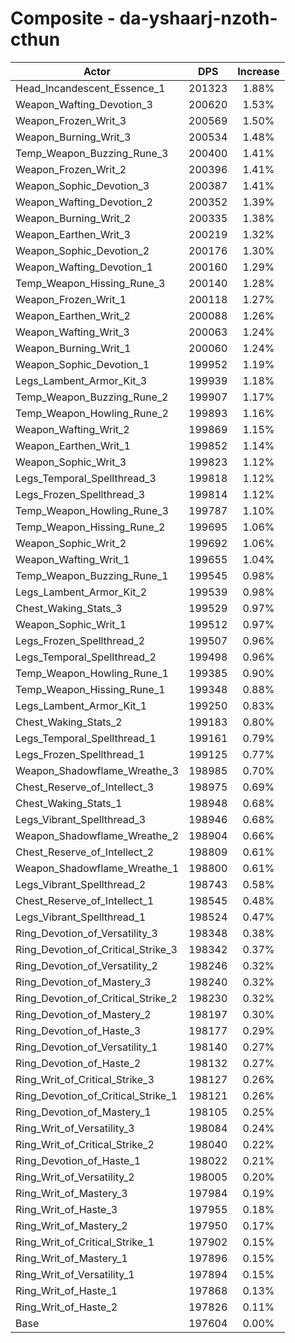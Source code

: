 # Composite - da-yshaarj-nzoth-cthun
| Actor | DPS | Increase |
|---|:---:|:---:|
|Head_Incandescent_Essence_1|201323|1.88%|
|Weapon_Wafting_Devotion_3|200620|1.53%|
|Weapon_Frozen_Writ_3|200569|1.50%|
|Weapon_Burning_Writ_3|200534|1.48%|
|Temp_Weapon_Buzzing_Rune_3|200400|1.41%|
|Weapon_Frozen_Writ_2|200396|1.41%|
|Weapon_Sophic_Devotion_3|200387|1.41%|
|Weapon_Wafting_Devotion_2|200352|1.39%|
|Weapon_Burning_Writ_2|200335|1.38%|
|Weapon_Earthen_Writ_3|200219|1.32%|
|Weapon_Sophic_Devotion_2|200176|1.30%|
|Weapon_Wafting_Devotion_1|200160|1.29%|
|Temp_Weapon_Hissing_Rune_3|200140|1.28%|
|Weapon_Frozen_Writ_1|200118|1.27%|
|Weapon_Earthen_Writ_2|200088|1.26%|
|Weapon_Wafting_Writ_3|200063|1.24%|
|Weapon_Burning_Writ_1|200060|1.24%|
|Weapon_Sophic_Devotion_1|199952|1.19%|
|Legs_Lambent_Armor_Kit_3|199939|1.18%|
|Temp_Weapon_Buzzing_Rune_2|199907|1.17%|
|Temp_Weapon_Howling_Rune_2|199893|1.16%|
|Weapon_Wafting_Writ_2|199869|1.15%|
|Weapon_Earthen_Writ_1|199852|1.14%|
|Weapon_Sophic_Writ_3|199823|1.12%|
|Legs_Temporal_Spellthread_3|199818|1.12%|
|Legs_Frozen_Spellthread_3|199814|1.12%|
|Temp_Weapon_Howling_Rune_3|199787|1.10%|
|Temp_Weapon_Hissing_Rune_2|199695|1.06%|
|Weapon_Sophic_Writ_2|199692|1.06%|
|Weapon_Wafting_Writ_1|199655|1.04%|
|Temp_Weapon_Buzzing_Rune_1|199545|0.98%|
|Legs_Lambent_Armor_Kit_2|199539|0.98%|
|Chest_Waking_Stats_3|199529|0.97%|
|Weapon_Sophic_Writ_1|199512|0.97%|
|Legs_Frozen_Spellthread_2|199507|0.96%|
|Legs_Temporal_Spellthread_2|199498|0.96%|
|Temp_Weapon_Howling_Rune_1|199385|0.90%|
|Temp_Weapon_Hissing_Rune_1|199348|0.88%|
|Legs_Lambent_Armor_Kit_1|199250|0.83%|
|Chest_Waking_Stats_2|199183|0.80%|
|Legs_Temporal_Spellthread_1|199161|0.79%|
|Legs_Frozen_Spellthread_1|199125|0.77%|
|Weapon_Shadowflame_Wreathe_3|198985|0.70%|
|Chest_Reserve_of_Intellect_3|198975|0.69%|
|Chest_Waking_Stats_1|198948|0.68%|
|Legs_Vibrant_Spellthread_3|198946|0.68%|
|Weapon_Shadowflame_Wreathe_2|198904|0.66%|
|Chest_Reserve_of_Intellect_2|198809|0.61%|
|Weapon_Shadowflame_Wreathe_1|198800|0.61%|
|Legs_Vibrant_Spellthread_2|198743|0.58%|
|Chest_Reserve_of_Intellect_1|198545|0.48%|
|Legs_Vibrant_Spellthread_1|198524|0.47%|
|Ring_Devotion_of_Versatility_3|198348|0.38%|
|Ring_Devotion_of_Critical_Strike_3|198342|0.37%|
|Ring_Devotion_of_Versatility_2|198246|0.32%|
|Ring_Devotion_of_Mastery_3|198240|0.32%|
|Ring_Devotion_of_Critical_Strike_2|198230|0.32%|
|Ring_Devotion_of_Mastery_2|198197|0.30%|
|Ring_Devotion_of_Haste_3|198177|0.29%|
|Ring_Devotion_of_Versatility_1|198140|0.27%|
|Ring_Devotion_of_Haste_2|198132|0.27%|
|Ring_Writ_of_Critical_Strike_3|198127|0.26%|
|Ring_Devotion_of_Critical_Strike_1|198121|0.26%|
|Ring_Devotion_of_Mastery_1|198105|0.25%|
|Ring_Writ_of_Versatility_3|198084|0.24%|
|Ring_Writ_of_Critical_Strike_2|198040|0.22%|
|Ring_Devotion_of_Haste_1|198022|0.21%|
|Ring_Writ_of_Versatility_2|198005|0.20%|
|Ring_Writ_of_Mastery_3|197984|0.19%|
|Ring_Writ_of_Haste_3|197955|0.18%|
|Ring_Writ_of_Mastery_2|197950|0.17%|
|Ring_Writ_of_Critical_Strike_1|197902|0.15%|
|Ring_Writ_of_Mastery_1|197896|0.15%|
|Ring_Writ_of_Versatility_1|197894|0.15%|
|Ring_Writ_of_Haste_1|197868|0.13%|
|Ring_Writ_of_Haste_2|197826|0.11%|
|Base|197604|0.00%|
